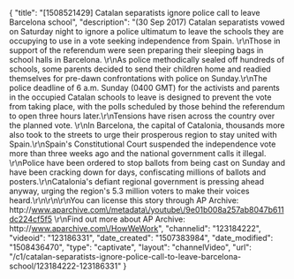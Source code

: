 {
    "title": "[1508521429] Catalan separatists ignore police call to leave Barcelona school",
    "description": "(30 Sep 2017) Catalan separatists vowed on Saturday night to ignore a police ultimatum to leave the schools they are occupying to use in a vote seeking independence from Spain. \r\nThose in support of the referendum were seen preparing their sleeping bags in school halls in Barcelona.  \r\nAs police methodically sealed off hundreds of schools, some parents decided to send their children home and readied themselves for pre-dawn confrontations with police on Sunday.\r\nThe police deadline of 6 a.m. Sunday (0400 GMT) for the activists and parents in the occupied Catalan schools to leave is designed to prevent the vote from taking place, with the polls scheduled by those behind the referendum to open three hours later.\r\nTensions have risen across the country over the planned vote. \r\nIn Barcelona, the capital of Catalonia, thousands more also took to the streets to urge their prosperous region to stay united with Spain.\r\nSpain's Constitutional Court suspended the independence vote more than three weeks ago and the national government calls it illegal. \r\nPolice have been ordered to stop ballots from being cast on Sunday and have been cracking down for days, confiscating millions of ballots and posters.\r\nCatalonia's defiant regional government is pressing ahead anyway, urging the region's 5.3 million voters to make their voices heard.\r\n\r\n\r\nYou can license this story through AP Archive: http:\/\/www.aparchive.com\/metadata\/youtube\/9e01b008a257ab8047b611dc224cf5f5 \r\nFind out more about AP Archive: http:\/\/www.aparchive.com\/HowWeWork",
    "channelid": "123184222",
    "videoid": "123186331",
    "date_created": "1507383984",
    "date_modified": "1508436470",
    "type": "captivate",
    "layout": "channelVideo",
    "url": "\/c1\/catalan-separatists-ignore-police-call-to-leave-barcelona-school\/123184222-123186331"
}